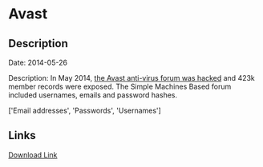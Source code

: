 # Avast

## Description

Date: 2014-05-26

Description:
In May 2014, <a href="https://www.grahamcluley.com/2014/05/avast-forum-hacked/" target="_blank" rel="noopener">the Avast anti-virus forum was hacked</a> and 423k member records were exposed. The Simple Machines Based forum included usernames, emails and password hashes.


['Email addresses', 'Passwords', 'Usernames']

## Links

[Download Link](https://link-to.net/1229997/780.131295249101/dynamic/?r=aHR0cHM6Ly93d3cubWVkaWFmaXJlLmNvbS92aWV3LzdnTGtFam16UkhEYkZCdC9hdmFzdC5jb20vZmlsZQ==)